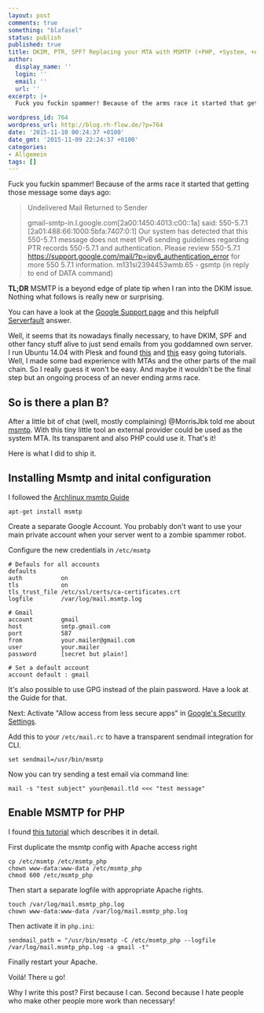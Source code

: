 ```yaml
---
layout: post
comments: true
something: "blafasel"
status: publish
published: true
title: DKIM, PTR, SPF? Replacing your MTA with MSMTP (+PHP, +System, +Apache)
author:
  display_name: ''
  login: ''
  email: ''
  url: ''
excerpt: |+
  Fuck you fuckin spammer! Because of the arms race it started that getting those message some days ago

wordpress_id: 764
wordpress_url: http://blog.rh-flow.de/?p=764
date: '2015-11-10 00:24:37 +0100'
date_gmt: '2015-11-09 22:24:37 +0100'
categories:
- Allgemein
tags: []
---
```

Fuck you fuckin spammer! Because of the arms race it started that getting those message some days ago:

> Undelivered Mail Returned to Sender
>
> gmail-smtp-in.l.google.com[2a00:1450:4013:c00::1a] said: 550-5.7.1 [2a01:488:66:1000:5bfa:7407:0:1] Our system has detected that this 550-5.7.1 message does not meet IPv6 sending guidelines regarding PTR records 550-5.7.1 and authentication. Please review 550-5.7.1 https://support.google.com/mail/?p=ipv6_authentication_error for more 550 5.7.1 information. m131si2394453wmb.65 - gsmtp (in reply to end of DATA command)

**TL;DR** MSMTP is a beyond edge of plate tip when I ran into the DKIM issue. Nothing what follows is really new or surprising.


You can have a look at the [Google Support page][1] and this helpfull [Serverfault][2] answer.

Well, it seems that its nowadays finally necessary, to have DKIM, SPF and other fancy stuff alive to just send emails from you goddamned own server. I run Ubuntu 14.04 with Plesk and found [this][3] and [this][4] easy going tutorials. Well, I made some bad experience with MTAs and the other parts of the mail chain. So I really guess it won't be easy. And maybe it wouldn't be the final step but an ongoing process of an never ending arms race.

## So is there a plan B?

After a little bit of chat (well, mostly complaining) @MorrisJbk told me about [msmtp][5]. With this tiny little tool an external provider could be used as the system MTA. Its transparent and also PHP could use it. That's it!

Here is what I did to ship it.

## Installing Msmtp and inital configuration

I followed the [Archlinux msmtp Guide][5]

    apt-get install msmtp


Create a separate Google Account. You probably don't want to use your main private account when your server went to a zombie spammer robot.

Configure the new credentials in `/etc/msmtp`

    # Defauls for all accounts
    defaults
    auth           on
    tls            on
    tls_trust_file /etc/ssl/certs/ca-certificates.crt
    logfile        /var/log/mail.msmtp.log

    # Gmail
    account        gmail
    host           smtp.gmail.com
    port           587
    from           your.mailer@gmail.com
    user           your.mailer
    password       [secret but plain!]

    # Set a default account
    account default : gmail


It's also possible to use GPG instead of the plain password. Have a look at the Guide for that.

Next: Activate "Allow access from less secure apps" in [Google's Security Settings][6].

Add this to your `/etc/mail.rc` to have a transparent sendmail integration for CLI.

    set sendmail=/usr/bin/msmtp


Now you can try sending a test email via command line:

    mail -s "test subject" your@email.tld <<< "test message"


## Enable MSMTP for PHP

I found [this tutorial][7] which describes it in detail.

First duplicate the msmtp config with Apache access right

    cp /etc/msmtp /etc/msmtp_php
    chown www-data:www-data /etc/msmtp_php
    chmod 600 /etc/msmtp_php


Then start a separate logfile with appropriate Apache rights.

    touch /var/log/mail.msmtp_php.log
    chown www-data:www-data /var/log/mail.msmtp_php.log


Then activate it in `php.ini`:

    sendmail_path = "/usr/bin/msmtp -C /etc/msmtp_php --logfile /var/log/mail.msmtp_php.log -a gmail -t"


Finally restart your Apache.

Voilá! There u go!

Why I write this post? First because I can. Second because I hate people who make other people more work than necessary!

 [1]: https://support.google.com/mail/?p=ipv6_authentication_error
 [2]: http://serverfault.com/questions/532298/why-is-google-rejecting-mails-forwarded-from-my-postfix-server
 [3]: http://blog.matoski.com/articles/spf-dk-dkim-plesk-debian/
 [4]: https://www.exratione.com/2014/07/setting-up-spf-and-dkim-for-an-ubuntu-1404-mail-server/
 [5]: https://wiki.archlinux.org/index.php/Msmtp
 [6]: https://www.google.com/settings/security/lesssecureapps
 [7]: https://www.digitalocean.com/community/tutorials/how-to-use-gmail-or-yahoo-with-php-mail-function
